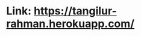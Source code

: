 <h1>Link: <a href="https://tangilur-rahman.herokuapp.com/">https://tangilur-rahman.herokuapp.com/</a>

